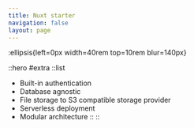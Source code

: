 ```yaml
---
title: Nuxt starter
navigation: false
layout: page
---
```


:ellipsis{left=0px width=40rem top=10rem blur=140px}

::hero
#extra
::list
- Built-in authentication
- Database agnostic
- File storage to S3 compatible storage provider
- Serverless deployment
- Modular architecture
::
::